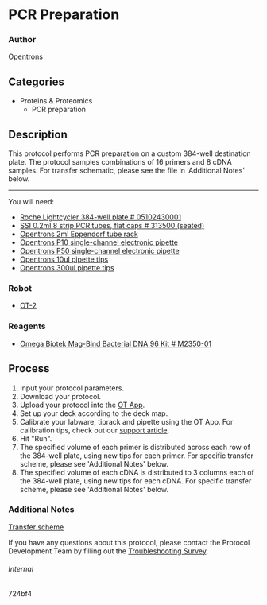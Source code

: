 # PCR Preparation

### Author
[Opentrons](http://www.opentrons.com/)

## Categories
* Proteins & Proteomics
    * PCR preparation

## Description
This protocol performs PCR preparation on a custom 384-well destination plate. The protocol samples combinations of 16 primers and 8 cDNA samples. For transfer schematic, please see the file in 'Additional Notes' below.

---

You will need:
* [Roche Lightcycler 384-well plate # 05102430001](https://lifescience.roche.com/en_us/products/lightcycler14301-multiwell-plate-384-clear.html)
* [SSI 0.2ml 8 strip PCR tubes, flat caps # 313500 (seated)](https://www.ssibio.com/pcr/strip-pcr-tubes-and-caps)
* [Opentrons 2ml Eppendorf tube rack](https://shop.opentrons.com/collections/opentrons-tips/products/tube-rack-set-1)
* [Opentrons P10 single-channel electronic pipette](https://shop.opentrons.com/collections/ot-2-pipettes/products/single-channel-electronic-pipette)
* [Opentrons P50 single-channel electronic pipette](https://shop.opentrons.com/collections/ot-2-pipettes/products/single-channel-electronic-pipette)
* [Opentrons 10ul pipette tips](https://shop.opentrons.com/collections/opentrons-tips/products/opentrons-10ul-tips)
* [Opentrons 300ul pipette tips](https://shop.opentrons.com/collections/opentrons-tips/products/opentrons-300ul-tips)

### Robot
* [OT-2](https://opentrons.com/ot-2)

### Reagents
* [Omega Biotek Mag-Bind Bacterial DNA 96 Kit # M2350-01](https://www.omegabiotek.com/product/mag-bind-bacterial-dna-96-kit/)

## Process
1. Input your protocol parameters.
2. Download your protocol.
3. Upload your protocol into the [OT App](https://opentrons.com/ot-app).
4. Set up your deck according to the deck map.
5. Calibrate your labware, tiprack and pipette using the OT App. For calibration tips, check out our [support article](https://support.opentrons.com/ot-2/getting-started-software-setup/deck-calibration).
6. Hit "Run".
7. The specified volume of each primer is distributed across each row of the 384-well plate, using new tips for each primer. For specific transfer scheme, please see 'Additional Notes' below.
8. The specified volume of each cDNA is distributed to 3 columns each of the 384-well plate, using new tips for each cDNA. For specific transfer scheme, please see 'Additional Notes' below.

### Additional Notes
[Transfer scheme](https://s3-ap-southeast-2.amazonaws.com/paperform/u-4256/0/2019-07-09/wd13di5/qRT%20PCR%20excel%20.xlsx)

If you have any questions about this protocol, please contact the Protocol Development Team by filling out the [Troubleshooting Survey](https://protocol-troubleshooting.paperform.co/).

###### Internal
724bf4
